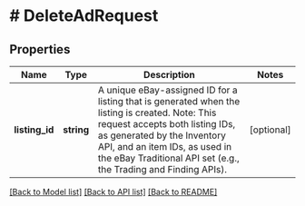 # # DeleteAdRequest

## Properties

Name | Type | Description | Notes
------------ | ------------- | ------------- | -------------
**listing_id** | **string** | A unique eBay-assigned ID for a listing that is generated when the listing is created. Note: This request accepts both listing IDs, as generated by the Inventory API, and an item IDs, as used in the eBay Traditional API set (e.g., the Trading and Finding APIs). | [optional] 

[[Back to Model list]](../../README.md#documentation-for-models) [[Back to API list]](../../README.md#documentation-for-api-endpoints) [[Back to README]](../../README.md)


